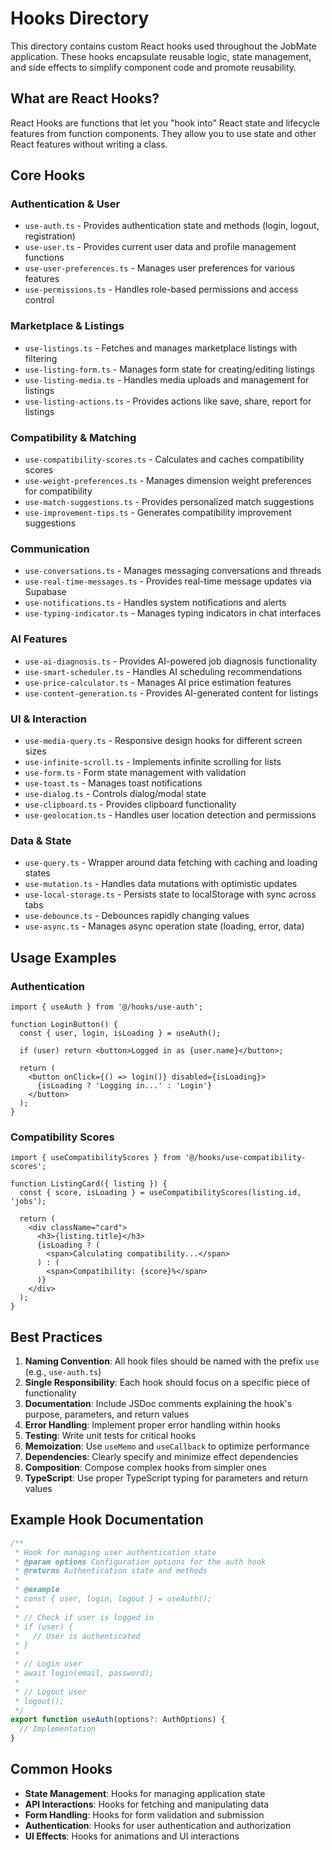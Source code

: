# Hooks Directory

This directory contains custom React hooks used throughout the JobMate application. These hooks encapsulate reusable logic, state management, and side effects to simplify component code and promote reusability.

## What are React Hooks?

React Hooks are functions that let you "hook into" React state and lifecycle features from function components. They allow you to use state and other React features without writing a class.

## Core Hooks

### Authentication & User

- `use-auth.ts` - Provides authentication state and methods (login, logout, registration)
- `use-user.ts` - Provides current user data and profile management functions
- `use-user-preferences.ts` - Manages user preferences for various features
- `use-permissions.ts` - Handles role-based permissions and access control

### Marketplace & Listings

- `use-listings.ts` - Fetches and manages marketplace listings with filtering
- `use-listing-form.ts` - Manages form state for creating/editing listings
- `use-listing-media.ts` - Handles media uploads and management for listings
- `use-listing-actions.ts` - Provides actions like save, share, report for listings

### Compatibility & Matching

- `use-compatibility-scores.ts` - Calculates and caches compatibility scores
- `use-weight-preferences.ts` - Manages dimension weight preferences for compatibility
- `use-match-suggestions.ts` - Provides personalized match suggestions
- `use-improvement-tips.ts` - Generates compatibility improvement suggestions

### Communication

- `use-conversations.ts` - Manages messaging conversations and threads
- `use-real-time-messages.ts` - Provides real-time message updates via Supabase
- `use-notifications.ts` - Handles system notifications and alerts
- `use-typing-indicator.ts` - Manages typing indicators in chat interfaces

### AI Features

- `use-ai-diagnosis.ts` - Provides AI-powered job diagnosis functionality
- `use-smart-scheduler.ts` - Handles AI scheduling recommendations
- `use-price-calculator.ts` - Manages AI price estimation features
- `use-content-generation.ts` - Provides AI-generated content for listings

### UI & Interaction

- `use-media-query.ts` - Responsive design hooks for different screen sizes
- `use-infinite-scroll.ts` - Implements infinite scrolling for lists
- `use-form.ts` - Form state management with validation
- `use-toast.ts` - Manages toast notifications
- `use-dialog.ts` - Controls dialog/modal state
- `use-clipboard.ts` - Provides clipboard functionality
- `use-geolocation.ts` - Handles user location detection and permissions

### Data & State

- `use-query.ts` - Wrapper around data fetching with caching and loading states
- `use-mutation.ts` - Handles data mutations with optimistic updates
- `use-local-storage.ts` - Persists state to localStorage with sync across tabs
- `use-debounce.ts` - Debounces rapidly changing values
- `use-async.ts` - Manages async operation state (loading, error, data)

## Usage Examples

### Authentication

```tsx
import { useAuth } from '@/hooks/use-auth';

function LoginButton() {
  const { user, login, isLoading } = useAuth();
  
  if (user) return <button>Logged in as {user.name}</button>;
  
  return (
    <button onClick={() => login()} disabled={isLoading}>
      {isLoading ? 'Logging in...' : 'Login'}
    </button>
  );
}
```

### Compatibility Scores

```tsx
import { useCompatibilityScores } from '@/hooks/use-compatibility-scores';

function ListingCard({ listing }) {
  const { score, isLoading } = useCompatibilityScores(listing.id, 'jobs');
  
  return (
    <div className="card">
      <h3>{listing.title}</h3>
      {isLoading ? (
        <span>Calculating compatibility...</span>
      ) : (
        <span>Compatibility: {score}%</span>
      )}
    </div>
  );
}
```

## Best Practices

1. **Naming Convention**: All hook files should be named with the prefix `use` (e.g., `use-auth.ts`)
2. **Single Responsibility**: Each hook should focus on a specific piece of functionality
3. **Documentation**: Include JSDoc comments explaining the hook's purpose, parameters, and return values
4. **Error Handling**: Implement proper error handling within hooks
5. **Testing**: Write unit tests for critical hooks
6. **Memoization**: Use `useMemo` and `useCallback` to optimize performance
7. **Dependencies**: Clearly specify and minimize effect dependencies
8. **Composition**: Compose complex hooks from simpler ones
9. **TypeScript**: Use proper TypeScript typing for parameters and return values

## Example Hook Documentation

```typescript
/**
 * Hook for managing user authentication state
 * @param options Configuration options for the auth hook
 * @returns Authentication state and methods
 * 
 * @example
 * const { user, login, logout } = useAuth();
 * 
 * // Check if user is logged in
 * if (user) {
 *   // User is authenticated
 * }
 * 
 * // Login user
 * await login(email, password);
 * 
 * // Logout user
 * logout();
 */
export function useAuth(options?: AuthOptions) {
  // Implementation
}
```

## Common Hooks

- **State Management**: Hooks for managing application state
- **API Interactions**: Hooks for fetching and manipulating data
- **Form Handling**: Hooks for form validation and submission
- **Authentication**: Hooks for user authentication and authorization
- **UI Effects**: Hooks for animations and UI interactions
